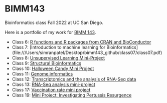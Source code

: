 # BIMM143
Bioinformatics class Fall 2022 at UC San Diego.

Here is a portfolio of my work for [BIMM 143](https://bioboot.github.io/bimm143_F22/).
- Class 6: [R functions and R packages from CRAN and BioConductor](file:///Users/simranpatel/Desktop/bimm143_github/class06/class06.pdf)
- Class 7: [Introduction to machine learning for Bioinformatics] (file:///Users/simranpatel/Desktop/bimm143_github/class07/class07.pdf)
- Class 8: [Unsupervised Learning Mini-Project](file:///Users/simranpatel/Desktop/bimm143_github/class08/class08.pdf)
- Class 9: [Structural Bioinformatics](file:///Users/simranpatel/Desktop/bimm143_github/class09/Class%209%20Structural%20Bioinformatics%201.pdf)
- Class 10: [Halloween Candy Mini Project](file:///Users/simranpatel/Desktop/BIMM143/class10/class-10.pdf)
- Class 11: [Genome informatics](file:///Users/simranpatel/Desktop/bimm143_github/class%2011/class-11.pdf)
- Class 12: [Transcriptomics and the analysis of RNA-Seq data](file:///Users/simranpatel/Desktop/bimm143_github/class12/class12.pdf)
- Class 13: [RNA-Seq analysis mini-project](file:///Users/simranpatel/Desktop/bimm143_github/class13/class13.pdf)
- Class 17: [Vaccination rate mini project](file:///Users/simranpatel/Desktop/class%2017%20-%20class17.pdf)
- Class 19: [Mini Project: Investigating Pertussis Resurgence](file:///Users/simranpatel/Desktop/BIMM%20143/class19/class19.pdf)
